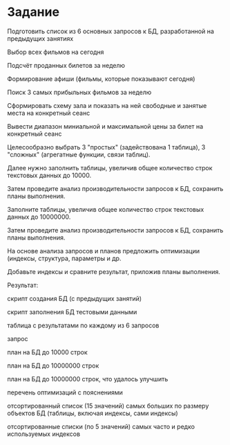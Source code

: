 # Задание

Подготовить список из 6 основных запросов к БД, разработанной на предыдущих занятиях

Выбор всех фильмов на сегодня

Подсчёт проданных билетов за неделю

Формирование афиши (фильмы, которые показывают сегодня)

Поиск 3 самых прибыльных фильмов за неделю

Сформировать схему зала и показать на ней свободные и занятые места на конкретный сеанс

Вывести диапазон миниальной и максимальной цены за билет на конкретный сеанс

Целесообразно выбрать 3 "простых" (задействована 1 таблица), 3 "сложных" (агрегатные функции, связи таблиц).

Далее нужно заполнить таблицы, увеличив общее количество строк текстовых данных до 10000.

Затем проведите анализ производительности запросов к БД, сохранить планы выполнения.

Заполните таблицы, увеличив общее количество строк текстовых данных до 10000000.

Затем проведите анализ производительности запросов к БД, сохранить планы выполнения.

На основе анализа запросов и планов предложить оптимизации (индексы, структура, параметры и др.

Добавьте индексы и сравните результат, приложив планы выполнения.

Результат:

скрипт создания БД (с предыдущих занятий)

скрипт заполнения БД тестовыми данными

таблица с результатами по каждому из 6 запросов

запрос

план на БД до 10000 строк

план на БД до 10000000 строк

план на БД до 10000000 строк, что удалось улучшить

перечень оптимизаций с пояснениями

отсортированный список (15 значений) самых больших по размеру объектов БД (таблицы, включая индексы, сами индексы)

отсортированные списки (по 5 значений) самых часто и редко используемых индексов